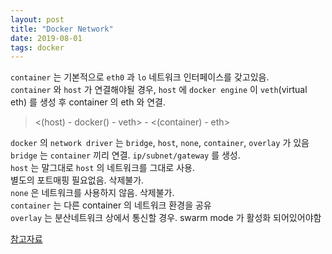 ```yaml
---
layout: post
title: "Docker Network"
date: 2019-08-01
tags: docker
---
```


`container` 는 기본적으로 `eth0` 과 `lo` 네트워크 인터페이스를 갖고있음.  
`container` 와 `host` 가 연결해야될 경우, `host` 에 `docker engine` 이 `veth`(virtual eth) 를 생성 후 container 의 eth 와 연결.  
> <(host) - docker() - veth> - <(container) - eth>

`docker` 의 `network driver` 는 `bridge`, `host`, `none`, `container`, `overlay` 가 있음  
`bridge` 는 `container` 끼리 연결. `ip/subnet/gateway` 를 생성.  
`host` 는 말그대로 `host` 의 네트워크를 그대로 사용.  
별도의 포트매핑 필요없음. 삭제불가.  
`none` 은 네트워크를 사용하지 않음. 삭제불가.  
`container` 는 다른 container 의 네트워크 환경을 공유  
`overlay` 는 분산네트워크 상에서 통신할 경우. swarm mode 가 활성화 되어있어야함  

[참고자료](https://jungwoon.github.io/docker/2019/01/13/Docker-4/)
